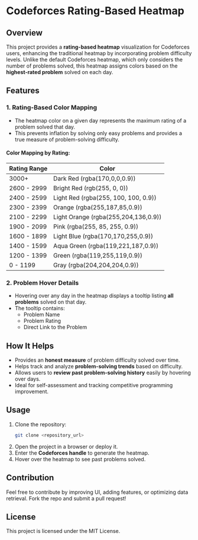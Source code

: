 # Codeforces Rating-Based Heatmap

## Overview

This project provides a **rating-based heatmap** visualization for Codeforces users, enhancing the traditional heatmap by incorporating problem difficulty levels. Unlike the default Codeforces heatmap, which only considers the number of problems solved, this heatmap assigns colors based on the **highest-rated problem** solved on each day.

## Features

### 1. **Rating-Based Color Mapping**

- The heatmap color on a given day represents the maximum rating of a problem solved that day.
- This prevents inflation by solving only easy problems and provides a true measure of problem-solving difficulty.

#### **Color Mapping by Rating:**

| Rating Range | Color                                |
| ------------ | ------------------------------------ |
| 3000+        | Dark Red (rgba(170,0,0,0.9))         |
| 2600 - 2999  | Bright Red (rgb(255, 0, 0))          |
| 2400 - 2599  | Light Red (rgba(255, 100, 100, 0.9)) |
| 2300 - 2399  | Orange (rgba(255,187,85,0.9))        |
| 2100 - 2299  | Light Orange (rgba(255,204,136,0.9)) |
| 1900 - 2099  | Pink (rgba(255, 85, 255, 0.9))       |
| 1600 - 1899  | Light Blue (rgba(170,170,255,0.9))   |
| 1400 - 1599  | Aqua Green (rgba(119,221,187,0.9))   |
| 1200 - 1399  | Green (rgba(119,255,119,0.9))        |
| 0 - 1199     | Gray (rgba(204,204,204,0.9))         |

### 2. **Problem Hover Details**

- Hovering over any day in the heatmap displays a tooltip listing **all problems** solved on that day.
- The tooltip contains:
  - Problem Name
  - Problem Rating
  - Direct Link to the Problem

## How It Helps

- Provides an **honest measure** of problem difficulty solved over time.
- Helps track and analyze **problem-solving trends** based on difficulty.
- Allows users to **review past problem-solving history** easily by hovering over days.
- Ideal for self-assessment and tracking competitive programming improvement.

## Usage

1. Clone the repository:
   ```bash
   git clone <repository_url>
   ```
2. Open the project in a browser or deploy it.
3. Enter the **Codeforces handle** to generate the heatmap.
4. Hover over the heatmap to see past problems solved.

## Contribution

Feel free to contribute by improving UI, adding features, or optimizing data retrieval. Fork the repo and submit a pull request!

## License

This project is licensed under the MIT License.

